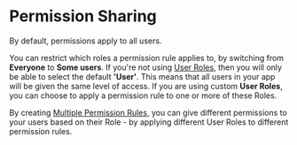 # Permission Sharing

By default, permissions apply to all users.

You can restrict which roles a permission rule applies to, by switching from **Everyone** to **Some users**. If you're not using [User Roles](https://support.stackerhq.com/hc/en-us/articles/4409591860243-Set-up-User-Roles), then you will only be able to select the default **'User'**. This means that all users in your app will be given the same level of access. If you are using custom **User Roles**, you can choose to apply a permission rule to one or more of these Roles.

By creating [Multiple Permission Rules](https://support.stackerhq.com/hc/en-us/articles/4409598072979-Multiple-permission-rules), you can give different permissions to your users based on their Role - by applying different User Roles to different permission rules.

<figure><img src="https://3670244749-files.gitbook.io/~/files/v0/b/gitbook-x-prod.appspot.com/o/spaces%2F6QaGf7ZvNU2Re8mlQTaJ%2Fuploads%2Fx7ULTgIivUcuawYjbScK%2FScreenshot%202022-02-04%20at%2016.30.49.png?alt=media&#x26;token=930261e6-34fe-44a0-ae33-762e2c031c67" alt=""><figcaption></figcaption></figure>
